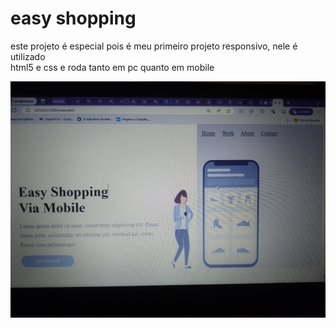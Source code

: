 <h1>easy shopping</h1>
<p> este projeto é especial pois é meu primeiro projeto responsivo, nele é utilizado <br> html5 e css e roda tanto em pc quanto em mobile</p>
<img src="IMG_20240518_210447.jpg">
